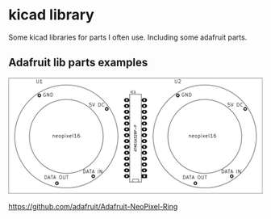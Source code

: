 # kicad library 

Some kicad libraries for parts I often use. Including some adafruit parts.

## Adafruit lib parts examples

![alt](https://github.com/noisegate/kicadlib/blob/master/pics/ada-brd.png)

https://github.com/adafruit/Adafruit-NeoPixel-Ring


